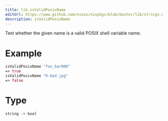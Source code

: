 ```yaml
---
title: lib.isValidPosixName
editUrl: https://www.github.com/nixos/nixpkgs/blob/master/lib/strings.nix#L651C22
description: isValidPosixName
---
```


Test whether the given name is a valid POSIX shell variable name.

# Example

```nix
isValidPosixName "foo_bar000"
=> true
isValidPosixName "0-bad.jpg"
=> false
```

# Type

```haskell
string -> bool
```
